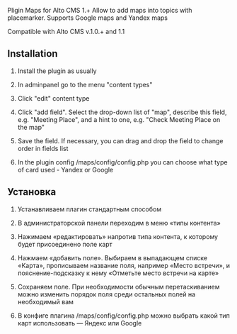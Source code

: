 Pligin Maps for Alto CMS 1.+
Allow to add maps into topics with placemarker. Supports Google maps and Yandex maps

Compatible with Alto CMS v.1.0.+ and 1.1

Installation
------------
1) Install the plugin as usually

2) In adminpanel go to the menu "content types"

3) Click "edit" content type

4) Click "add field". Select the drop-down list of "map", describe this field, e.g. "Meeting Place", and a hint to one, e.g. "Check Meeting Place on the map"

5) Save the field. If necessary, you can drag and drop the field to change order in fields list

6) In the plugin config /maps/config/config.php you can choose what type of card used - Yandex or Google

Установка
---------
1) Устанавливаем плагин стандартным способом

2) В администраторской панели переходим в меню «типы контента»

3) Нажимаем «редактировать» напротив типа контента, к которому будет присоединено поле карт

4) Нажмаем «добавить поле». Выбираем в выпадающем списке «Карта», прописываем название поля, например «Место встречи», и пояснение-подсказку к нему «Отметьте место встречи на карте»

5) Сохраняем поле. При необходимости обычным перетаскиванием можно изменить порядок поля среди остальных полей на необходимый вам

6) В конфиге плагина /maps/config/config.php можно выбрать какой тип карт использовать — Яндекс или Google
